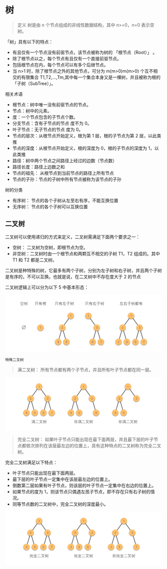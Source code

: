 # 树

> 定义
> 树是由 n 个节点组成的非线性数据结构，其中 n>=0，n=0 表示空树。

「树」具有以下的特点：

- 有且仅有一个节点没有前驱节点，该节点被称为树的 「根节点（Root）」 。
- 除了根节点以之，每个节点有且仅有一个直接前驱节点。
- 包括根节点在内，每个节点可以有多个后继节点。
- 当 n>1 时，除了根节点之外的其他节点，可分为 m(m>0)m(m>0) 个互不相交的有限集合 T1,T2,...,Tm,其中每一个集合本身又是一棵树，并且被称为根的 「子树（SubTree）」。

相关术语

- 根节点：树中唯一没有前驱节点的节点。
- 节点：树中的元素。
- 度：一个节点包含的子节点个数。
- 分支节点：含有子节点的节点 度不为 0。
- 叶子节点：无子节点的节点 度为 0。
- 节点的层次：从根节点开始定义，根为第 1 层，根的子节点为第 2 层，以此类推
- 节点的深度：从根节点开始定义，根的深度为 0，根的子节点的深度为 1，以此类推
- 路径：树中两个节点之间路径上经过的边数（节点数）
- 路径长度：路径上边数之和
- 节点的祖先： 从根节点到当前节点的路径上所有节点
- 节点的子孙：节点的子树中所有节点被称为该节点的子孙

树的分类

- 有序树： 节点的各个子树从左至右有序，不能互换位置
- 无序树： 节点的各个子树可以互换位置

## 二叉树

二叉树可以使用递归的方式来定义，二叉树需满足下面两个要求之一：

- 空树： 二叉树为空树，即根节点为空。
- 非空树：二叉树时由一个根节点和两颗互不相交的子树 T1，T2 组成的。其中 T1 和 T2 都是二叉树。

⼆叉树是种特殊的树，它最多有两个⼦树，分别为左⼦树和右⼦树，并且两个子树是有序的，不可以互换。也就是说，在⼆叉树中不存在度⼤于 2 的节点

二叉树逻辑上可以分为以下 5 中基本形态：

![二叉树](./images/tree2.png)

`特殊二叉树`

> 满二叉树： 所有节点都有两个子节点，并且所有叶子节点都在同一层。

![满二叉树](./images/tree2all.png)

> 完全二叉树： 如果叶子节点只能出现在最下面两层，并且最下层的叶子节点都依次排列在该层最左边的位置上，具有这种特点的二叉树称为完全二叉树。

完全二叉树满足以下特点：

- 叶子节点只能出现在最下面两层。
- 最下层的叶子节点一定集中在该层最左边的位置上。
- 倒数第二层如果有叶子节点，则该层的叶子节点一定集中在右边的位置上。
- 如果节点的度为 1，则该节点只偶遇左孩子节点，即不存在只有右子树的情况。
- 同等节点数的二叉树中，完全二叉树的深度最小。

![完全二叉树](./images/tree3.png)
